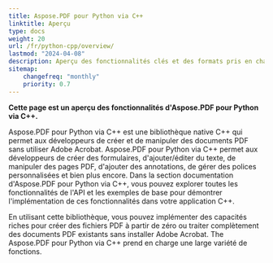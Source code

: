 ```yaml
---
title: Aspose.PDF pour Python via C++
linktitle: Aperçu
type: docs
weight: 20
url: /fr/python-cpp/overview/
lastmod: "2024-04-08"
description: Aperçu des fonctionnalités clés et des formats pris en charge par Aspose.PDF pour Python via C++, ainsi que le manuel d'installation et de licence de la bibliothèque.
sitemap:
    changefreq: "monthly"
    priority: 0.7
---
```


**Cette page est un aperçu des fonctionnalités d'Aspose.PDF pour Python via C++.**

Aspose.PDF pour Python via C++ est une bibliothèque native C++ qui permet aux développeurs de créer et de manipuler des documents PDF sans utiliser Adobe Acrobat. Aspose.PDF pour Python via C++ permet aux développeurs de créer des formulaires, d'ajouter/éditer du texte, de manipuler des pages PDF, d'ajouter des annotations, de gérer des polices personnalisées et bien plus encore. Dans la section documentation d'Aspose.PDF pour Python via C++, vous pouvez explorer toutes les fonctionnalités de l'API et les exemples de base pour démontrer l'implémentation de ces fonctionnalités dans votre application C++.

En utilisant cette bibliothèque, vous pouvez implémenter des capacités riches pour créer des fichiers PDF à partir de zéro ou traiter complètement des documents PDF existants sans installer Adobe Acrobat.
 The Aspose.PDF pour Python via C++ prend en charge une large variété de fonctions.
